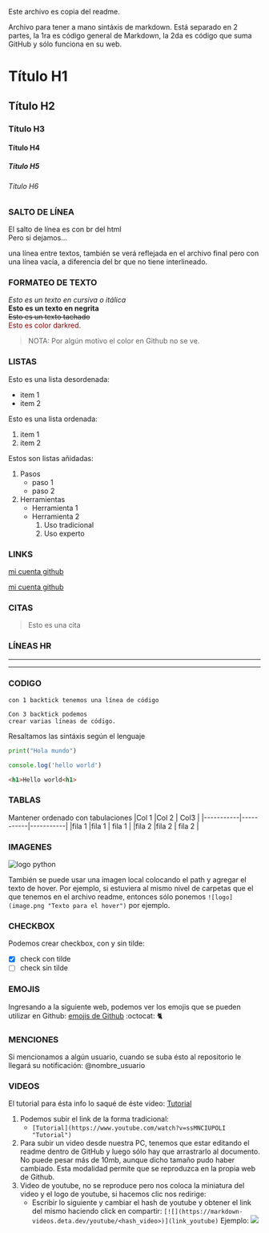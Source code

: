 Este archivo es copia del readme.

Archivo para tener a mano sintáxis de markdown.
Está separado en 2 partes, la 1ra es código general de Markdown, la 2da es código que suma GitHub y sólo funciona en su web.

<!--
############################################################
                    MARKDOWN GENERAL
############################################################
-->


<!--
Para poder ver una preview del formato, seguir los siguientes pasos:
F1 -> Escribir: Markdown
Seleccionar la que dice: Markdown: Open Preview
-->

<!-- TÍTULOS -->
# Título H1
## Título H2
### Título H3
#### Título H4
##### Título H5
###### Título H6

### SALTO DE LÍNEA
El salto de línea es con br del html <br>
Pero si dejamos...

una línea entre textos, también se verá reflejada en el archivo final pero con una línea vacía, a diferencia del br que no tiene interlineado.

### FORMATEO DE TEXTO
*Esto es un texto en cursiva o itálica*<br>
**Esto es un texto en negrita**<br>
~~Esto es un texto tachado~~<br>
<span style="color:darkred">Esto es color darkred.</span>
<!--
Para ver todos los nombres de colores podemos visitar la siguiente web:
https://www.manualweb.net/html/colores-html/
-->
>NOTA: Por algún motivo el color en Github no se ve.

### LISTAS
Esto es una lista desordenada:
* item 1
* item 2

Esto es una lista ordenada:
1. item 1
2. item 2

Estos son listas añidadas:
1. Pasos
    * paso 1
    * paso 2
2. Herramientas
    * Herramienta 1
    * Herramienta 2
        <!-- Observar que genera letras y no números -->
        1. Uso tradicional
        2. Uso experto

### LINKS
[mi cuenta github](https://github.com/Cesar073)
<!-- Le agregamos el título que queremos que se vea al hacer hover-->
[mi cuenta github](https://github.com/Cesar073 "Cuenta de Cesar")

### CITAS
> Esto es una cita

### LÍNEAS HR
---
___

### CODIGO
`con 1 backtick tenemos una línea de código`
```
Con 3 backtick podemos
crear varias líneas de código.
```
Resaltamos las sintáxis según el lenguaje
```python
print("Hola mundo")
```
```javascript
console.log('hello world')
```
```html
<h1>Hello world<h1>
```

### TABLAS
Mantener ordenado con tabulaciones
|Col 1      |Col 2      | Col3      |
|-----------|-----------|-----------|
|fila 1     |fila 1     | fila 1    |
|fila 2     |fila 2     | fila 2    |

### IMAGENES
![logo python](https://upload.wikimedia.org/wikipedia/commons/c/c3/Python-logo-notext.svg)

También se puede usar una imagen local colocando el path y agregar el texto de hover.
Por ejemplo, si estuviera al mismo nivel de carpetas que el que tenemos en el archivo readme, entonces sólo ponemos `![logo](image.png "Texto para el hover")` por ejemplo.<br>



<!--
############################################################
                    MARKDOWN GITHUB
############################################################
-->
### CHECKBOX
Podemos crear checkbox, con y sin tilde:
* [x] check con tilde
* [ ] check sin tilde

### EMOJIS
Ingresando a la siguiente web, podemos ver los emojis que se pueden utilizar en Github:
[emojis de Github](https://gist.github.com/rxaviers/7360908 "Emojis")
:octocat:
:cat2:

### MENCIONES
Si mencionamos a algún usuario, cuando se suba ésto al repositorio le llegará su notificación:
@nombre_usuario

### VIDEOS
El tutorial para ésta info lo saqué de éste video:
[Tutorial](https://www.youtube.com/watch?v=ssMNCIUPOLI "Tutorial")
1. Podemos subir el link de la forma tradicional:
    * `[Tutorial](https://www.youtube.com/watch?v=ssMNCIUPOLI "Tutorial")`
2. Para subir un video desde nuestra PC, tenemos que estar editando el readme dentro de GitHub y luego sólo hay que arrastrarlo al documento. No puede pesar más de 10mb, aunque dicho tamaño pudo haber cambiado. Esta modalidad permite que se reproduzca en la propia web de Github.
3. Video de youtube, no se reproduce pero nos coloca la miniatura del video y el logo de youtube, si hacemos clic nos redirige:
    * Escribir lo siguiente y cambiar el hash de youtube y obtener el link del mismo haciendo click en compartir:
    `[![](https://markdown-videos.deta.dev/youtube/<hash_video>)](link_youtube)`
    Ejemplo:
    [![](https://markdown-videos.deta.dev/youtube/ssMNCIUPOLI)](https://youtu.be/ssMNCIUPOLI)




